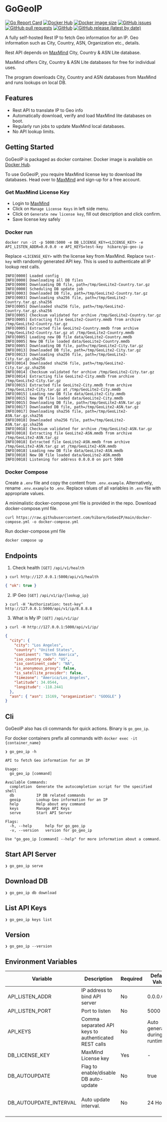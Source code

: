 # GoGeoIP

[![Go Report Card](https://goreportcard.com/badge/github.com/hibare/GoGeoIP)](https://goreportcard.com/report/github.com/hibare/GoGeoIP)
[![Docker Hub](https://img.shields.io/docker/pulls/hibare/go-geo-ip)](https://hub.docker.com/r/hibare/go-geo-ip)
[![Docker image size](https://img.shields.io/docker/image-size/hibare/go-geo-ip/latest)](https://hub.docker.com/r/hibare/go-geo-ip)
[![GitHub issues](https://img.shields.io/github/issues/hibare/GoGeoIP)](https://github.com/hibare/GoGeoIP/issues)
[![GitHub pull requests](https://img.shields.io/github/issues-pr/hibare/GoGeoIP)](https://github.com/hibare/GoGeoIP/pulls)
[![GitHub](https://img.shields.io/github/license/hibare/GoGeoIP)](https://github.com/hibare/GoGeoIP/blob/main/LICENSE)
[![GitHub release (latest by date)](https://img.shields.io/github/v/release/hibare/GoGeoIP)](https://github.com/hibare/GoGeoIP/releases)

A fully self-hosted Rest IP to fetch Geo information for an IP.
Geo information such as City, Country, ASN, Organization etc., details.

Rest API depends on [MaxMind](https://www.maxmind.com/en/home) City, Country & ASN Lite database.

MaxMind offers City, Country & ASN Lite databases for free for individual uses.

The program downloads City, Country and ASN databases from MaxMind and runs lookups on local DB.

## Features

- Rest API to translate IP to Geo info
- Automatically download, verify and load MaxMind lite databases on boot.
- Regularly run jobs to update MaxMind local databases.
- No API lookup limits.

## Getting Started

GoGeoIP is packaged as docker container. Docker image is available on [Docker Hub](https://hub.docker.com/r/hibare/go-geo-ip).

To use GoGeoIP, you require MaxMind license key to download lite databases. Head over to [MaxMind](https://www.maxmind.com/en/geolite2/signup?utm_source=kb&utm_medium=kb-link&utm_campaign=kb-create-account) and sign-up for a free account.

### Get MaxMind License Key

- Login to [MaxMind](https://www.maxmind.com/en/account/login)
- Click on `Manage License Keys` in left side menu.
- Click on `Generate new license key`, fill out description and click confirm.
- Save license key safely

### Docker run

```shell
docker run -it -p 5000:5000 -e DB_LICENSE_KEY=<LICENSE_KEY> -e API_LISTEN_ADDR=0.0.0.0 -e API_KEYS=test-key  hibare/go-geo-ip
```

Replace `<LICENSE_KEY>` with the license key from MaxMind.
Replace `test-key` with randomly generated API key. This is used to authenticate all IP lookup rest calls.

```
INFO[0000] Loaded config
INFO[0000] Downloading all DB files
INFO[0000] Downloading DB file, path=/tmp/GeoLite2-Country.tar.gz
INFO[0000] Scheduling DB update job
INFO[0003] Downloaded DB file, path=/tmp/GeoLite2-Country.tar.gz
INFO[0003] Downloading sha256 file, path=/tmp/GeoLite2-Country.tar.gz.sha256
INFO[0005] Downloaded sha256 file, path=/tmp/GeoLite2-Country.tar.gz.sha256
INFO[0005] Checksum validated for archive /tmp/GeoLite2-Country.tar.gz
INFO[0005] Extracting file GeoLite2-Country.mmdb from archive /tmp/GeoLite2-Country.tar.gz
INFO[0005] Extracted file GeoLite2-Country.mmdb from archive /tmp/GeoLite2-Country.tar.gz at /tmp/GeoLite2-Country.mmdb
INFO[0005] Loading new DB file data/GeoLite2-Country.mmdb
INFO[0005] New DB file loaded data/GeoLite2-Country.mmdb
INFO[0005] Downloading DB file, path=/tmp/GeoLite2-City.tar.gz
INFO[0013] Downloaded DB file, path=/tmp/GeoLite2-City.tar.gz
INFO[0013] Downloading sha256 file, path=/tmp/GeoLite2-City.tar.gz.sha256
INFO[0014] Downloaded sha256 file, path=/tmp/GeoLite2-City.tar.gz.sha256
INFO[0014] Checksum validated for archive /tmp/GeoLite2-City.tar.gz
INFO[0014] Extracting file GeoLite2-City.mmdb from archive /tmp/GeoLite2-City.tar.gz
INFO[0015] Extracted file GeoLite2-City.mmdb from archive /tmp/GeoLite2-City.tar.gz at /tmp/GeoLite2-City.mmdb
INFO[0015] Loading new DB file data/GeoLite2-City.mmdb
INFO[0015] New DB file loaded data/GeoLite2-City.mmdb
INFO[0015] Downloading DB file, path=/tmp/GeoLite2-ASN.tar.gz
INFO[0017] Downloaded DB file, path=/tmp/GeoLite2-ASN.tar.gz
INFO[0017] Downloading sha256 file, path=/tmp/GeoLite2-ASN.tar.gz.sha256
INFO[0018] Downloaded sha256 file, path=/tmp/GeoLite2-ASN.tar.gz.sha256
INFO[0018] Checksum validated for archive /tmp/GeoLite2-ASN.tar.gz
INFO[0018] Extracting file GeoLite2-ASN.mmdb from archive /tmp/GeoLite2-ASN.tar.gz
INFO[0018] Extracted file GeoLite2-ASN.mmdb from archive /tmp/GeoLite2-ASN.tar.gz at /tmp/GeoLite2-ASN.mmdb
INFO[0018] Loading new DB file data/GeoLite2-ASN.mmdb
INFO[0018] New DB file loaded data/GeoLite2-ASN.mmdb
INFO[0018] Listening for address 0.0.0.0 on port 5000
```

### Docker Compose

Create a `.env` file and copy the content from `.env.example`. Alternatively, rename `.env.example` to `.env`. Replace values of all variables in `.env` file with appropriate values.

A minimalistic docker-compose.yml file is provided in the repo. Download docker-compose.yml file.

```shell
curl https://raw.githubusercontent.com/hibare/GoGeoIP/main/docker-compose.yml -o docker-compose.yml
```

Run docker-compose.yml file

```shell
docker compose up
```

## Endpoints

1. Check health
   `[GET]` `/api/v1/health`

```shell
❯ curl http://127.0.0.1:5000/api/v1/health
```

```json
{ "ok": true }
```

2. IP Geo
   `[GET]` `/api/v1/ip/{lookup_ip}`

```shell
❯ curl -H "Authorization: test-key" http://127.0.0.1:5000/api/v1/ip/8.8.8.8
```

3. What is My IP
   `[GET]` `/api/v1/ip/`

```shell
❯ curl -H http://127.0.0.1:5000/api/v1/ip/
```

```json
{
  "city": {
    "city": "Los Angeles",
    "country": "United States",
    "continent": "North America",
    "iso_country_code": "US",
    "iso_continent_code": "NA",
    "is_anonymous_proxy": false,
    "is_satellite_provider": false,
    "timezone": "America/Los_Angeles",
    "latitude": 34.0544,
    "longitude": -118.2441
  },
  "asn": { "asn": 15169, "oraganization": "GOOGLE" }
}
```

## Cli

GoGeoIP also has cli commands for quick actions. Binary is `go_geo_ip`.

For docker containers prefix all commands with `docker exec -it {container_name}`

```shell
❯ go_geo_ip -h
```

```
API to fetch Geo information for an IP

Usage:
  go_geo_ip [command]

Available Commands:
  completion  Generate the autocompletion script for the specified shell
  db          IP DB related commands
  geoip       Lookup Geo information for an IP
  help        Help about any command
  keys        Manage API Keys
  serve       Start API Server

Flags:
  -h, --help      help for go_geo_ip
  -v, --version   version for go_geo_ip

Use "go_geo_ip [command] --help" for more information about a command.
```

## Start API Server

```shell
❯ go_geo_ip serve
```

## Download DB

```shell
❯ go_geo_ip db download
```

## List API Keys

```shell
❯ go_geo_ip keys list
```

## Version

```shell
❯ go_geo_ip --version
```

## Environment Variables

| Variable               | Description                                          | Required | Default Value                 | Value Type                      |
| ---------------------- | ---------------------------------------------------- | -------- | ----------------------------- | ------------------------------- |
| API_LISTEN_ADDR        | IP address to bind API server                        | No       | 0.0.0.0                       | string                          |
| API_LISTEN_PORT        | Port to listen                                       | No       | 5000                          | int                             |
| API_KEYS               | Comma separated API keys to authenticated REST calls | No       | Auto generated during runtime | comma separated string          |
| DB_LICENSE_KEY         | MaxMind License key                                  | Yes      | -                             | string                          |
| DB_AUTOUPDATE          | Flag to enable/disable DB auto-update                | No       | true                          | boolean                         |
| DB_AUTOUPDATE_INTERVAL | Auto update interval.                                | No       | 24 Hours                      | Time duration (ex: 24h, 1h, 6h) |
